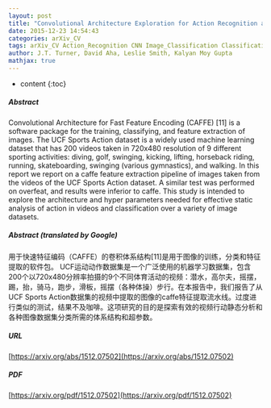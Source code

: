 ```yaml
---
layout: post
title: "Convolutional Architecture Exploration for Action Recognition and Image Classification"
date: 2015-12-23 14:54:43
categories: arXiv_CV
tags: arXiv_CV Action_Recognition CNN Image_Classification Classification Recognition
author: J.T. Turner, David Aha, Leslie Smith, Kalyan Moy Gupta
mathjax: true
---
```


* content
{:toc}

##### Abstract
Convolutional Architecture for Fast Feature Encoding (CAFFE) [11] is a software package for the training, classifying, and feature extraction of images. The UCF Sports Action dataset is a widely used machine learning dataset that has 200 videos taken in 720x480 resolution of 9 different sporting activities: diving, golf, swinging, kicking, lifting, horseback riding, running, skateboarding, swinging (various gymnastics), and walking. In this report we report on a caffe feature extraction pipeline of images taken from the videos of the UCF Sports Action dataset. A similar test was performed on overfeat, and results were inferior to caffe. This study is intended to explore the architecture and hyper parameters needed for effective static analysis of action in videos and classification over a variety of image datasets.

##### Abstract (translated by Google)
用于快速特征编码（CAFFE）的卷积体系结构[11]是用于图像的训练，分类和特征提取的软件包。 UCF运动动作数据集是一个广泛使用的机器学习数据集，包含200个以720x480分辨率拍摄的9个不同体育活动的视频：潜水，高尔夫，摇摆，踢，抬，骑马，跑步，滑板，摇摆（各种体操）步行。在本报告中，我们报告了从UCF Sports Action数据集的视频中提取的图像的caffe特征提取流水线。过度进行类似的测试，结果不及咖啡。这项研究的目的是探索有效的视频行动静态分析和各种图像数据集分类所需的体系结构和超参数。

##### URL
[https://arxiv.org/abs/1512.07502](https://arxiv.org/abs/1512.07502)

##### PDF
[https://arxiv.org/pdf/1512.07502](https://arxiv.org/pdf/1512.07502)

